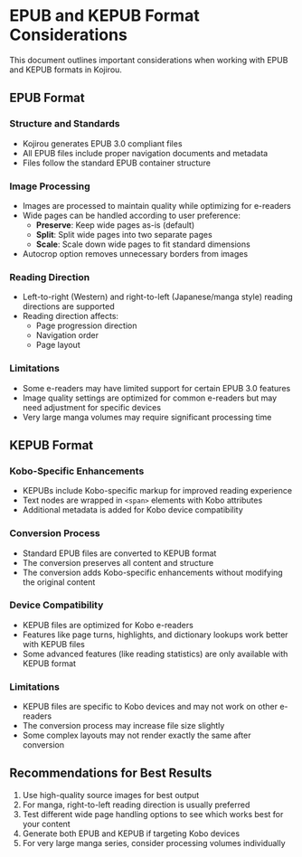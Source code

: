 # EPUB and KEPUB Format Considerations

This document outlines important considerations when working with EPUB and KEPUB formats in Kojirou.

## EPUB Format

### Structure and Standards
- Kojirou generates EPUB 3.0 compliant files
- All EPUB files include proper navigation documents and metadata
- Files follow the standard EPUB container structure

### Image Processing
- Images are processed to maintain quality while optimizing for e-readers
- Wide pages can be handled according to user preference:
  - **Preserve**: Keep wide pages as-is (default)
  - **Split**: Split wide pages into two separate pages
  - **Scale**: Scale down wide pages to fit standard dimensions
- Autocrop option removes unnecessary borders from images

### Reading Direction
- Left-to-right (Western) and right-to-left (Japanese/manga style) reading directions are supported
- Reading direction affects:
  - Page progression direction
  - Navigation order
  - Page layout

### Limitations
- Some e-readers may have limited support for certain EPUB 3.0 features
- Image quality settings are optimized for common e-readers but may need adjustment for specific devices
- Very large manga volumes may require significant processing time

## KEPUB Format

### Kobo-Specific Enhancements
- KEPUBs include Kobo-specific markup for improved reading experience
- Text nodes are wrapped in `<span>` elements with Kobo attributes
- Additional metadata is added for Kobo device compatibility

### Conversion Process
- Standard EPUB files are converted to KEPUB format
- The conversion preserves all content and structure
- The conversion adds Kobo-specific enhancements without modifying the original content

### Device Compatibility
- KEPUB files are optimized for Kobo e-readers
- Features like page turns, highlights, and dictionary lookups work better with KEPUB files
- Some advanced features (like reading statistics) are only available with KEPUB format

### Limitations
- KEPUB files are specific to Kobo devices and may not work on other e-readers
- The conversion process may increase file size slightly
- Some complex layouts may not render exactly the same after conversion

## Recommendations for Best Results

1. Use high-quality source images for best output
2. For manga, right-to-left reading direction is usually preferred
3. Test different wide page handling options to see which works best for your content
4. Generate both EPUB and KEPUB if targeting Kobo devices
5. For very large manga series, consider processing volumes individually